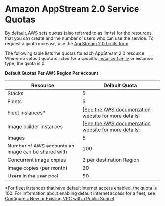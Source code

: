 # Amazon AppStream 2\.0 Service Quotas<a name="limits"></a>

By default, AWS sets quotas \(also referred to as limits\) for the resources that you can create and the number of users who can use the service\. To request a quota increase, use the [AppStream 2\.0 Limits form](https://console.aws.amazon.com/support/home#/case/create?issueType=service-limit-increase&limitType=service-code-appstream2)\.

The following table lists the quotas for each AppStream 2\.0 resource\. Where no default quota is listed for a specific [instance family](instance-types.md) or instance type, the quota is 0\.


**Default Quotas Per AWS Region Per Account**  

| Resource | Default Quota | 
| --- | --- | 
| Stacks | 5 | 
| Fleets | 5 | 
| Fleet instances\* |  [\[See the AWS documentation website for more details\]](http://docs.aws.amazon.com/appstream2/latest/developerguide/limits.html)  | 
| Image builder instances  |  [\[See the AWS documentation website for more details\]](http://docs.aws.amazon.com/appstream2/latest/developerguide/limits.html)  | 
| Images | 5 | 
| Number of AWS accounts an image can be shared with | 100 | 
| Concurrent image copies | 2 per destination Region | 
| Image copies \(per month\) | 20 | 
| Users in the user pool | 50 | 

\*For fleet instances that have default internet access enabled, the quota is 100\. For information about enabling default internet access for a fleet, see [Configure a New or Existing VPC with a Public Subnet](managing-network-default-internet-access.md)\. 